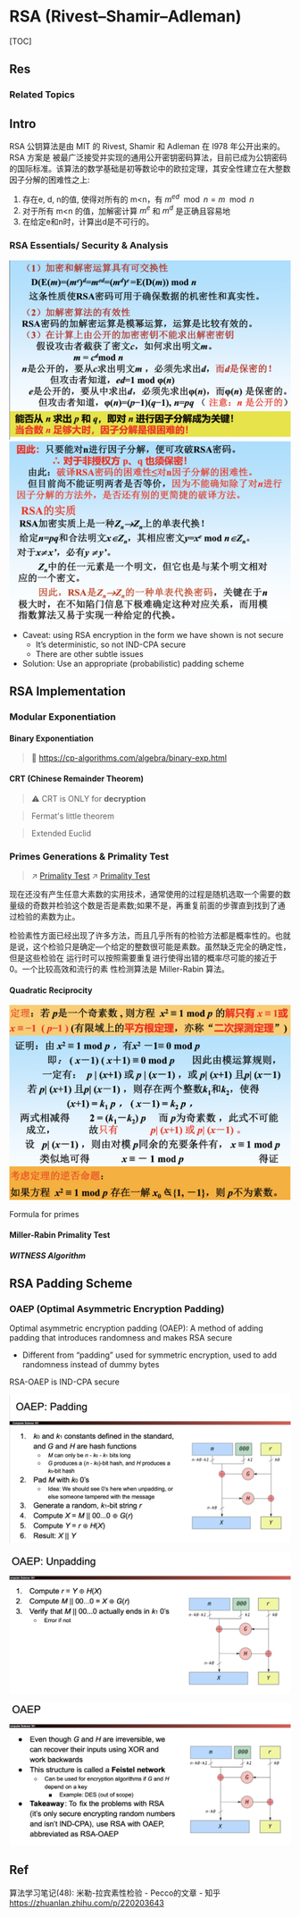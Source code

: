 # RSA (Rivest–Shamir–Adleman)

[TOC]



## Res
### Related Topics



## Intro
RSA 公钥算法是由 MIT 的 Rivest, Shamir 和 Adleman 在 I978 年公开出来的。RSA 方案是 被最广泛接受并实现的通用公开密钥密码算法，目前已成为公钥密码的国际标准。该算法的数学基础是初等数论中的欧拉定理，其安全性建立在大整数因子分解的困难性之上:
1. 存在e, d, n的值, 使得对所有的 m<n，有 $m^{ed} \mod n = m\mod n$
2. 对于所有 m<n 的值，加解密计算 $m^e$ 和 $m^d$ 是正确且容易地 
3. 在给定e和n时，计算出d是不可行的。


### RSA Essentials/ Security & Analysis
![](../../../../../../../../Assets/Pics/Screenshot%202023-04-26%20at%202.00.50%20PM.png)
![](../../../../../../../../Assets/Pics/Screenshot%202023-04-26%20at%202.01.17%20PM.png)

- Caveat: using RSA encryption in the form we have shown is not secure
	- It’s deterministic, so not IND-CPA secure
	- There are other subtle issues
- Solution: Use an appropriate (probabilistic) padding scheme



## RSA Implementation 
### Modular Exponentiation
#### Binary Exponentiation
> 🔗 https://cp-algorithms.com/algebra/binary-exp.html
#### CRT (Chinese Remainder Theorem)
> ⚠ CRT is ONLY for **decryption**

> Fermat's little theorem

> Extended Euclid


### Primes Generations & Primality Test
> ↗ [Primality Test](../../../../../../../🧮%20Mathematics/🧊%20Algebra/Elementary%20Theory%20of%20Numbers/Primality%20Test/Primality%20Test.md)
> ↗ [Primality Test](../../../../../../../🔑%20CS%20Core/🧙‍♂️%20Algorithm%20&%20Data%20Structure/Programming%20Implementation%20of%20Math%20Problems/Algebra%20Problems/Number%20Theory%20Problems/Primality%20Test.md)

现在还没有产生任意大素数的实用技术，通常使用的过程是随机选取一个需要的数量级的奇数并检验这个数是否是素数;如果不是，再重复前面的步骤直到找到了通过检验的素数为止。

检验素性方面已经出现了许多方法，而且几乎所有的检验方法都是概率性的。也就是说，这个检验只是确定—个给定的整数很可能是素数。虽然缺乏完全的确定性，但是这些检验在 运行时可以按照需要重复进行使得出错的概率尽可能的接近于 0。一个比较高效和流行的素 性检测算法是 Miller-Rabin 算法。
#### Quadratic Reciprocity
![](../../../../../../../../Assets/Pics/Screenshot%202023-04-26%20at%202.46.30%20PM.png)

Formula for primes


#### Miller-Rabin Primality Test
##### WITNESS Algorithm



## RSA Padding Scheme
### OAEP (Optimal Asymmetric Encryption Padding)
Optimal asymmetric encryption padding (OAEP): A method of adding padding that introduces randomness and makes RSA secure
- Different from “padding” used for symmetric encryption, used to add randomness instead of dummy bytes

RSA-OAEP is IND-CPA secure

![](../../../../../../../../Assets/Pics/Screenshot%202024-10-03%20at%2013.41.57.png)

![](../../../../../../../../Assets/Pics/Screenshot%202024-10-03%20at%2013.42.15.png)

![](../../../../../../../../Assets/Pics/Screenshot%202024-10-03%20at%2013.42.24.png)



## Ref
算法学习笔记(48): 米勒-拉宾素性检验 - Pecco的文章 - 知乎 https://zhuanlan.zhihu.com/p/220203643

[Binary Exponentiation | Algorothem for Competitive Programming]: https://cp-algorithms.com/algebra/binary-exp.html



